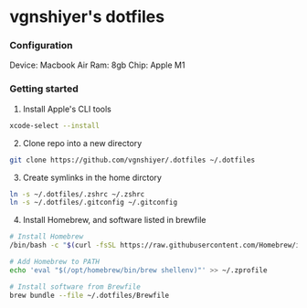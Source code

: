 # vgnshiyer's dotfiles

### Configuration

Device: Macbook Air
Ram: 8gb
Chip: Apple M1

### Getting started

1. Install Apple's CLI tools
```bash
xcode-select --install
```

2. Clone repo into a new directory
```bash
git clone https://github.com/vgnshiyer/.dotfiles ~/.dotfiles
```

3. Create symlinks in the home dirctory
```bash
ln -s ~/.dotfiles/.zshrc ~/.zshrc
ln -s ~/.dotfiles/.gitconfig ~/.gitconfig
```

4. Install Homebrew, and software listed in brewfile
```bash
# Install Homebrew
/bin/bash -c "$(curl -fsSL https://raw.githubusercontent.com/Homebrew/install/HEAD/install.sh)"

# Add Homebrew to PATH
echo 'eval "$(/opt/homebrew/bin/brew shellenv)"' >> ~/.zprofile

# Install software from Brewfile
brew bundle --file ~/.dotfiles/Brewfile
```
